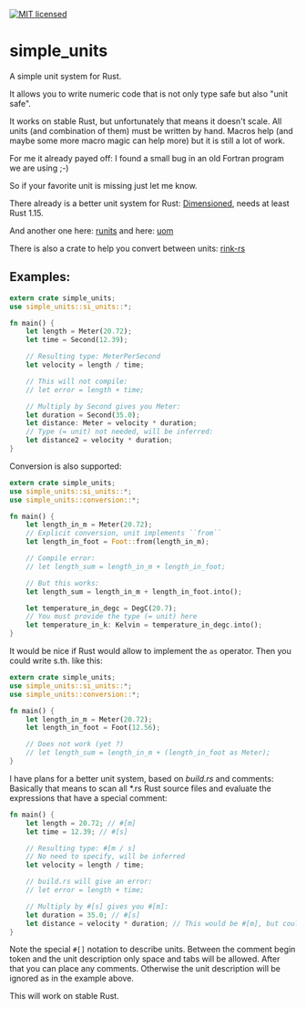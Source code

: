 [![MIT licensed](https://img.shields.io/badge/license-MIT-blue.svg)](./LICENSE)

# simple_units

A simple unit system for Rust.

It allows you to write numeric code that is not only type safe but also "unit safe".

It works on stable Rust, but unfortunately that means it doesn't scale.
All units (and combination of them) must be written by hand.
Macros help (and maybe some more macro magic can help more) but it is still a lot of work.

For me it already payed off: I found a small bug in an old Fortran program we are using ;-)

So if your favorite unit is missing just let me know.

There already is a better unit system for Rust: [Dimensioned](https://github.com/paholg/dimensioned), needs at least Rust 1.15.

And another one here: [runits](https://github.com/jesse99/runits) and here: [uom](https://github.com/iliekturtles/uom)

There is also a crate to help you convert between units: [rink-rs](https://github.com/tiffany352/rink-rs/)

## Examples:

```rust
extern crate simple_units;
use simple_units::si_units::*;

fn main() {
    let length = Meter(20.72);
    let time = Second(12.39);

    // Resulting type: MeterPerSecond
    let velocity = length / time;

    // This will not compile:
    // let error = length + time;

    // Multiply by Second gives you Meter:
    let duration = Second(35.0);
    let distance: Meter = velocity * duration;
    // Type (= unit) not needed, will be inferred:
    let distance2 = velocity * duration;
}
```

Conversion is also supported:

```rust
extern crate simple_units;
use simple_units::si_units::*;
use simple_units::conversion::*;

fn main() {
    let length_in_m = Meter(20.72);
    // Explicit conversion, unit implements ``from``
    let length_in_foot = Foot::from(length_in_m);

    // Compile error:
    // let length_sum = length_in_m + length_in_foot;

    // But this works:
    let length_sum = length_in_m + length_in_foot.into();

    let temperature_in_degc = DegC(20.7);
    // You must provide the type (= unit) here
    let temperature_in_k: Kelvin = temperature_in_degc.into();
}
```

It would be nice if Rust would allow to implement the ``as`` operator. Then you could write s.th. like this:

```rust
extern crate simple_units;
use simple_units::si_units::*;
use simple_units::conversion::*;

fn main() {
    let length_in_m = Meter(20.72);
    let length_in_foot = Foot(12.56);

    // Does not work (yet ?)
    // let length_sum = length_in_m + (length_in_foot as Meter);
}
```

I have plans for a better unit system, based on *build.rs* and comments: Basically that means to scan all \*.rs Rust source files and evaluate the expressions that have a special comment:

```rust
fn main() {
    let length = 20.72; // #[m]
    let time = 12.39; // #[s]

    // Resulting type: #[m / s]
    // No need to specify, will be inferred
    let velocity = length / time;

    // build.rs will give an error:
    // let error = length + time;

    // Multiply by #[s] gives you #[m]:
    let duration = 35.0; // #[s]
    let distance = velocity * duration; // This would be #[m], but could be omitted
}
```

Note the special ```#[]``` notation to describe units. Between the comment begin token and the unit description only space and tabs will be allowed. After that you can place any comments. Otherwise the unit description will be ignored as in the example above.


This will work on stable Rust.
